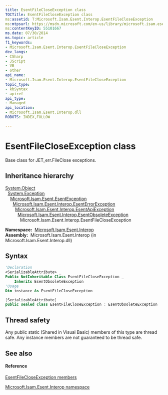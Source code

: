 ```yaml
---
title: EsentFileCloseException class
TOCTitle: EsentFileCloseException class
ms:assetid: T:Microsoft.Isam.Esent.Interop.EsentFileCloseException
ms:mtpsurl: https://msdn.microsoft.com/en-us/library/microsoft.isam.esent.interop.esentfilecloseexception(v=EXCHG.10)
ms:contentKeyID: 55101667
ms.date: 07/30/2014
ms.topic: article
f1_keywords:
- Microsoft.Isam.Esent.Interop.EsentFileCloseException
dev_langs:
- CSharp
- JScript
- VB
- other
api_name: 
- Microsoft.Isam.Esent.Interop.EsentFileCloseException
topic_type: 
- kbSyntax
- apiref
api_type: 
- Managed
api_location: 
- Microsoft.Isam.Esent.Interop.dll
ROBOTS: INDEX,FOLLOW

---
```


# EsentFileCloseException class

Base class for JET_err.FileClose exceptions.

## Inheritance hierarchy

[System.Object](https://docs.microsoft.com/dotnet/api/system.object?redirectedfrom=MSDN)  
  [System.Exception](https://docs.microsoft.com/dotnet/api/system.exception?redirectedfrom=MSDN)  
    [Microsoft.Isam.Esent.EsentException](dn292088\(v=exchg.10\).md)  
      [Microsoft.Isam.Esent.Interop.EsentErrorException](dn274314\(v=exchg.10\).md)  
        [Microsoft.Isam.Esent.Interop.EsentApiException](dn334231\(v=exchg.10\).md)  
          [Microsoft.Isam.Esent.Interop.EsentObsoleteException](dn319668\(v=exchg.10\).md)  
            Microsoft.Isam.Esent.Interop.EsentFileCloseException  

**Namespace:**  [Microsoft.Isam.Esent.Interop](hh596136\(v=exchg.10\).md)  
**Assembly:**  Microsoft.Isam.Esent.Interop (in Microsoft.Isam.Esent.Interop.dll)

## Syntax

``` vb
'Declaration
<SerializableAttribute> _
Public NotInheritable Class EsentFileCloseException _
    Inherits EsentObsoleteException
'Usage
Dim instance As EsentFileCloseException
```

``` csharp
[SerializableAttribute]
public sealed class EsentFileCloseException : EsentObsoleteException
```

## Thread safety

Any public static (Shared in Visual Basic) members of this type are thread safe. Any instance members are not guaranteed to be thread safe.

## See also

#### Reference

[EsentFileCloseException members](dn274341\(v=exchg.10\).md)

[Microsoft.Isam.Esent.Interop namespace](hh596136\(v=exchg.10\).md)

